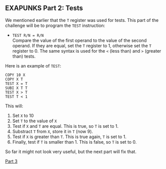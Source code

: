 ## EXAPUNKS Part 2: Tests

We mentioned earlier that the `T` register was used for tests. This part of
the challenge will be to program the `TEST` instruction:

* `TEST R/N = R/N`  
  Compare the value of the first operand to the value of the second operand.
  If they are equal, set the `T` register to 1, otherwise set the `T` register
  to 0. The same syntax is used for the `<` (less than) and `>` (greater than)
  tests. 

Here is an example of `TEST`:

    COPY 10 X
    COPY X T
    TEST X = T
    SUBI X T T
    TEST X > T
    TEST T < 1

This will:

1. Set `X` to 10
2. Set `T` to the value of `X`
3. Test if `X` and `T` are equal. This is true, so `T` is set to 1.
4. Substract `T` from `X`, store it in `T` (now 9).
5. Test if `X` is greater than `T`. This is true again, `T` is set to 1.
6. Finally, test if `T` is smaller than 1. This is false, so `T` is set to 0.

So far it might not look very useful, but the next part will fix that.

[Part 3](https://github.com/davewadestein/CVent-Apprenti-Academy/blob/main/project/EXAPUNKS/EXAPunks-Part-3.md)
